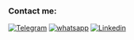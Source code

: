 
### Contact me:

[![Telegram](https://img.shields.io/badge/Telegram-111111?style=for-the-badge&logo=telegram)](https://t.me/viskhanovramzan)
[![whatsapp](https://img.shields.io/badge/whatsapp-111111?style=for-the-badge&logo=whatsapp)](https://wa.me/79679499541)
[![Linkedin](https://img.shields.io/badge/LinkedIn-0077B5?style=for-the-badge&logo=linkedin)](https://www.linkedin.com/in/ramzan-viskhanov-263308250/)
